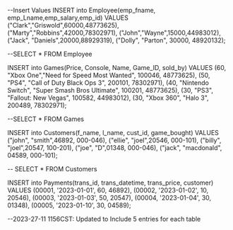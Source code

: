 --Insert Values
INSERT into Employee(emp_fname, emp_Lname,emp_salary,emp_id)
VALUES ("Clark","Griswold",60000,48773625),
("Marty","Robbins",42000,78302971),
("John","Wayne",15000,44983012),
("Jack", "Daniels",20000,88929319),
("Dolly", "Parton", 30000, 48920132);

--SELECT * FROM Employee

INSERT into Games(Price, Console, Name, Game_ID, sold_by)
VALUES (60,	"Xbox One","Need for Speed Most Wanted", 100046, 48773625),
(50, "PS4", "Call of Duty Black Ops 3", 200101, 78302971),
(40, "Nintendo Switch", "Super Smash Bros Ultimate", 100201, 48773625),
(30, "PS3", "Fallout: New Vegas", 100582, 44983012),
(30, "Xbox 360", "Halo 3", 200489, 78302971);

--SELECT * FROM Games

INSERT into Customers(f_name, l_name, cust_id, game_bought)
VALUES ("john", "smith",46892, 000-046),
("ellie", "joel",20546, 000-101),
("billy", "joel",20547, 100-201),
("joe", "D",01348, 000-046),
("jack", "macdonald", 04589, 000-101);

-- SELECT * FROM Customers

INSERT into Payments(trans_id, trans_datetime, trans_price, customer)
VALUES (00001, '2023-01-01', 60, 46892),
(00002, '2023-01-02', 10, 20546),
(00003, '2023-01-03', 50, 20547),
(00004, '2023-01-04', 30, 01348),
(00005, '2023-01-10', 30, 04589);

--2023-27-11 1156CST: Updated to Include 5 entries for each table